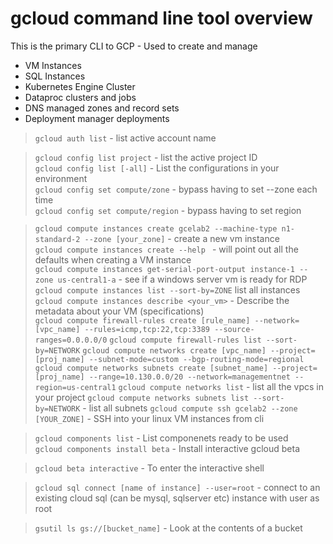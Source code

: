 # gcloud command line tool overview

This is the primary CLI to GCP - Used to create and manage 
* VM Instances
* SQL Instances
* Kubernetes Engine Cluster
* Dataproc clusters and jobs
* DNS managed zones and record sets
* Deployment manager deployments

> `gcloud auth list` - list active account name  

> `gcloud config list project` - list the active project ID   
> `gcloud config list [-all]` - List the configurations in your environment  
> `gcloud config set compute/zone` - bypass having to set --zone each time  
> `gcloud config set compute/region` - bypass having to set region  

> `gcloud compute instances create gcelab2 --machine-type n1-standard-2 --zone [your_zone]` - create a new vm instance  
> `gcloud compute instances create --help ` - will point out all the defaults when creating a VM instance  
> `gcloud compute instances get-serial-port-output instance-1 --zone us-central1-a` - see if a windows server vm is ready for RDP  
> `gcloud compute instances list --sort-by=ZONE` list all instances
> `gcloud compute instances describe <your_vm>` - Describe the metadata about your VM (specifications)  
> `gcloud compute firewall-rules create [rule_name] --network=[vpc_name] --rules=icmp,tcp:22,tcp:3389 --source-ranges=0.0.0.0/0`
> `gcloud compute firewall-rules list --sort-by=NETWORK`
> `gcloud compute networks create [vpc_name] --project=[proj_name] --subnet-mode=custom --bgp-routing-mode=regional`
> `gcloud compute networks subnets create [subnet_name] --project=[proj_name] --range=10.130.0.0/20 --network=managementnet --region=us-central1`
> `gcloud compute networks list` - list all the vpcs in your project
> `gcloud compute networks subnets list --sort-by=NETWORK` - list all subnets
> `gcloud compute ssh gcelab2 --zone [YOUR_ZONE]` - SSH into your linux VM instances from cli

> `gcloud components list` - List componenets ready to be used  
> `gcloud components install beta` - Install interactive gcloud beta  

> `gcloud beta interactive` - To enter the interactive shell  

> `gcloud sql connect [name of instance] --user=root` - connect to an existing cloud sql (can be mysql, sqlserver etc) instance with user as root

> `gsutil ls gs://[bucket_name]` - Look at the contents of a bucket


